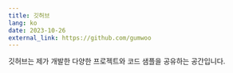 ```yaml
---
title: 깃허브
lang: ko
date: 2023-10-26
external_link: https://github.com/gumwoo
---
```


깃허브는 제가 개발한 다양한 프로젝트와 코드 샘플을 공유하는 공간입니다.
